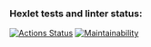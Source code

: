 ### Hexlet tests and linter status:
[![Actions Status](https://github.com/TheKr1d/frontend-project-lvl2/workflows/hexlet-check/badge.svg)](https://github.com/TheKr1d/frontend-project-lvl2/actions)
[![Maintainability](https://api.codeclimate.com/v1/badges/3b1778e345a75cc98406/maintainability)](https://codeclimate.com/github/TheKr1d/frontend-project-lvl2/maintainability)